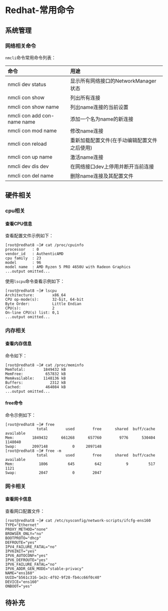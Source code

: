 # Redhat-常用命令
## 系统管理
### 网络相关命令
`nmcli`命令常用命令列表：

命令|用途
:---|:---
nmcli dev status|显示所有网络接口的NetworkManager状态
nmcli con show|列出所有连接
nmcli con show name|列出name连接的当前设置
nmcli con add con-name name|添加一个名为name的新连接
nmcli con mod name|修改name连接
nmcli con reload|重新加载配置文件(在手动编辑配置文件之后使用)
nmcli con up name|激活name连接
nmcli dev dis dev|在网络接口dev上停用并断开当前连接
nmcli con del name|删除name连接及其配置文件

## 硬件相关
### cpu相关
#### 查看CPU信息
查看配置文件示例如下：
```
[root@redhat8 ~]# cat /proc/cpuinfo
processor	: 0
vendor_id	: AuthenticAMD
cpu family	: 23
model		: 96
model name	: AMD Ryzen 5 PRO 4650U with Radeon Graphics
...output omitted...
```
使用`lscpu`命令查看示例如下：
```
[root@redhat8 ~]# lscpu
Architecture:        x86_64
CPU op-mode(s):      32-bit, 64-bit
Byte Order:          Little Endian
CPU(s):              2
On-line CPU(s) list: 0,1
...output omitted...
```
### 内存相关
#### 查看内存信息
命令如下：
```
[root@redhat8 ~]# cat /proc/meminfo
MemTotal:        1849432 kB
MemFree:          657832 kB
MemAvailable:    1148136 kB
Buffers:            2312 kB
Cached:           464084 kB
...output omitted...
```
#### free命令
命令示例如下：
```
[root@redhat8 ~]# free
              total        used        free      shared  buff/cache   available
Mem:        1849432      661268      657760        9776      530404     1148040
Swap:       2097148           0     2097148
[root@redhat8 ~]# free -m
              total        used        free      shared  buff/cache   available
Mem:           1806         645         642           9         517        1121
Swap:          2047           0        2047
```
### 网卡相关
#### 查看网卡信息
查看网口配置文件：
```
[root@redhat8 ~]# cat /etc/sysconfig/network-scripts/ifcfg-ens160
TYPE="Ethernet"
PROXY_METHOD="none"
BROWSER_ONLY="no"
BOOTPROTO="dhcp"
DEFROUTE="yes"
IPV4_FAILURE_FATAL="no"
IPV6INIT="yes"
IPV6_AUTOCONF="yes"
IPV6_DEFROUTE="yes"
IPV6_FAILURE_FATAL="no"
IPV6_ADDR_GEN_MODE="stable-privacy"
NAME="ens160"
UUID="b561c316-1e2c-4f92-9f28-fb4cc66f0c40"
DEVICE="ens160"
ONBOOT="yes"
```
## 待补充
